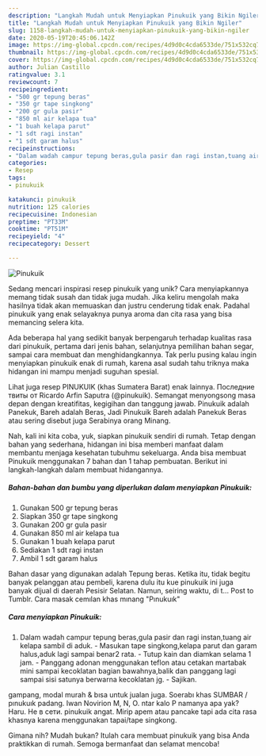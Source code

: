 ```yaml
---
description: "Langkah Mudah untuk Menyiapkan Pinukuik yang Bikin Ngiler"
title: "Langkah Mudah untuk Menyiapkan Pinukuik yang Bikin Ngiler"
slug: 1158-langkah-mudah-untuk-menyiapkan-pinukuik-yang-bikin-ngiler
date: 2020-05-19T20:45:06.142Z
image: https://img-global.cpcdn.com/recipes/4d9d0c4cda6533de/751x532cq70/pinukuik-foto-resep-utama.jpg
thumbnail: https://img-global.cpcdn.com/recipes/4d9d0c4cda6533de/751x532cq70/pinukuik-foto-resep-utama.jpg
cover: https://img-global.cpcdn.com/recipes/4d9d0c4cda6533de/751x532cq70/pinukuik-foto-resep-utama.jpg
author: Julian Castillo
ratingvalue: 3.1
reviewcount: 7
recipeingredient:
- "500 gr tepung beras"
- "350 gr tape singkong"
- "200 gr gula pasir"
- "850 ml air kelapa tua"
- "1 buah kelapa parut"
- "1 sdt ragi instan"
- "1 sdt garam halus"
recipeinstructions:
- "Dalam wadah campur tepung beras,gula pasir dan ragi instan,tuang air kelapa sambil di aduk. Masukan tape singkong,kelapa parut dan garam halus,aduk lagi sampai benar2 rata. Tutup kain dan diamkan selama 1 jam. Panggang adonan menggunakan teflon atau cetakan martabak mini sampai kecoklatan bagian bawahnya,balik dan panggang lagi sampai sisi satunya berwarna kecoklatan jg. Sajikan."
categories:
- Resep
tags:
- pinukuik

katakunci: pinukuik 
nutrition: 125 calories
recipecuisine: Indonesian
preptime: "PT33M"
cooktime: "PT51M"
recipeyield: "4"
recipecategory: Dessert

---
```



![Pinukuik](https://img-global.cpcdn.com/recipes/4d9d0c4cda6533de/751x532cq70/pinukuik-foto-resep-utama.jpg)

Sedang mencari inspirasi resep pinukuik yang unik? Cara menyiapkannya memang tidak susah dan tidak juga mudah. Jika keliru mengolah maka hasilnya tidak akan memuaskan dan justru cenderung tidak enak. Padahal pinukuik yang enak selayaknya punya aroma dan cita rasa yang bisa memancing selera kita.

Ada beberapa hal yang sedikit banyak berpengaruh terhadap kualitas rasa dari pinukuik, pertama dari jenis bahan, selanjutnya pemilihan bahan segar, sampai cara membuat dan menghidangkannya. Tak perlu pusing kalau ingin menyiapkan pinukuik enak di rumah, karena asal sudah tahu triknya maka hidangan ini mampu menjadi suguhan spesial.

Lihat juga resep PINUKUIK (khas Sumatera Barat) enak lainnya. Последние твиты от Ricardo Arfin Saputra (@pinukuik). Semangat menyongsong masa depan dengan kreatifitas, kegigihan dan tanggung jawab. Pinukuik adalah Panekuk, Bareh adalah Beras, Jadi Pinukuik Bareh adalah Panekuk Beras atau sering disebut juga Serabinya orang Minang.


Nah, kali ini kita coba, yuk, siapkan pinukuik sendiri di rumah. Tetap dengan bahan yang sederhana, hidangan ini bisa memberi manfaat dalam membantu menjaga kesehatan tubuhmu sekeluarga. Anda bisa membuat Pinukuik menggunakan 7 bahan dan 1 tahap pembuatan. Berikut ini langkah-langkah dalam membuat hidangannya.

<!--inarticleads1-->

##### Bahan-bahan dan bumbu yang diperlukan dalam menyiapkan Pinukuik:

1. Gunakan 500 gr tepung beras
1. Siapkan 350 gr tape singkong
1. Gunakan 200 gr gula pasir
1. Gunakan 850 ml air kelapa tua
1. Gunakan 1 buah kelapa parut
1. Sediakan 1 sdt ragi instan
1. Ambil 1 sdt garam halus


Bahan dasar yang digunakan adalah Tepung beras. Ketika itu, tidak begitu banyak pelanggan atau pembeli, karena dulu itu kue pinukuik ini juga banyak dijual di daerah Pesisir Selatan. Namun, seiring waktu, di t… Post to Tumblr. Cara masak cemılan khas mınang &#34;Pınukuık&#34; 

<!--inarticleads2-->

##### Cara menyiapkan Pinukuik:

1. Dalam wadah campur tepung beras,gula pasir dan ragi instan,tuang air kelapa sambil di aduk. - Masukan tape singkong,kelapa parut dan garam halus,aduk lagi sampai benar2 rata. - Tutup kain dan diamkan selama 1 jam. - Panggang adonan menggunakan teflon atau cetakan martabak mini sampai kecoklatan bagian bawahnya,balik dan panggang lagi sampai sisi satunya berwarna kecoklatan jg. - Sajikan.


gampang, modal murah &amp; bısa untuk jualan juga. Soerabı khas SUMBAR / pınukuık padang. Iwan Novirion M, N, O. ntar kalo P namanya apa yak? Haru. Не в сети. pinukuik angat. Mirip apem atau pancake tapi ada cita rasa khasnya karena menggunakan tapai/tape singkong. 

Gimana nih? Mudah bukan? Itulah cara membuat pinukuik yang bisa Anda praktikkan di rumah. Semoga bermanfaat dan selamat mencoba!
